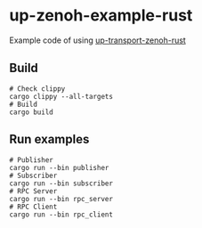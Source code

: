 # up-zenoh-example-rust

Example code of using [up-transport-zenoh-rust](https://github.com/eclipse-uprotocol/up-transport-zenoh-rust)

## Build

```shell
# Check clippy
cargo clippy --all-targets
# Build
cargo build
```

## Run examples

```shell
# Publisher
cargo run --bin publisher
# Subscriber
cargo run --bin subscriber
# RPC Server
cargo run --bin rpc_server
# RPC Client
cargo run --bin rpc_client
```

